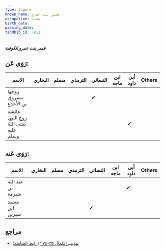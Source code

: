 ```yaml
---
type: figure
known_name: قمير بنت عمرو
occupation: محدث
birth_date:
passing_date:
tahdhib_id: 7912
---
```

##### قمير بنت عمرو الكوفية

## رَوَى عَن:
| الاسم                                    | البخاري | مسلم | الترمذي | النسائي | ابن ماجه | أبي داود | Others |
| ---------------------------------------- | ------- | ---- | ------- | ------- | -------- | -------- | ------ |
| زوجها مسروق بن الأجدع                    |         |      |         | ✔       |          |          |        |
| عائشة زوج النبي صَلَّى اللَّهُ عليه وسلم |         |      |         |         |          | ✔        |        |
## رَوَى عَنه:
| الاسم             | البخاري | مسلم | الترمذي | النسائي | ابن ماجه | أبي داود | Others |
| ----------------- | ------- | ---- | ------- | ------- | -------- | -------- | ------ |
| عبد الله بن شبرمة |         |      |         |         |          | ✔        |        |
| محمد ابن سيرين    |         |      |         | ✔       |          |          |        |
## مراجع
- [تهذيب الكمال ٣٥-٢٧٤](obsidian://open?vault=Tahdhib-al-Kamal&file=Figures/٧٩١٢-قمير%20بنت%20عمرو%20الكوفية) ([رابط الشاملة](https://shamela.ws/book/3722/18873))